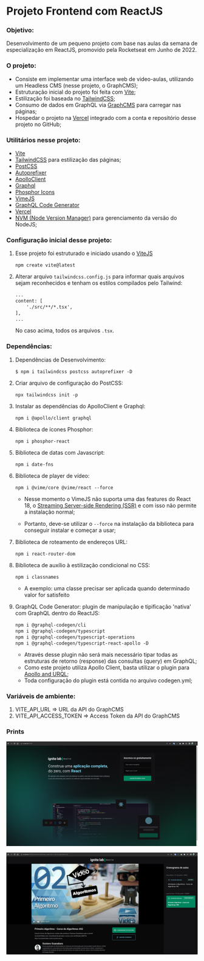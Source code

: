 # Projeto Frontend com ReactJS

### Objetivo:

Desenvolvimento de um pequeno projeto com base nas aulas da semana de especialização em ReactJS, promovido pela Rocketseat em Junho de 2022. 

### O projeto: 

- Consiste em implementar uma interface web de video-aulas, utilizando um Headless CMS (nesse projeto, o GraphCMS); 
- Estruturação inicial do projeto foi feita com [Vite](https://vitejs.dev/);
- Estilização foi baseada no [TailwindCSS](https://tailwindcss.com/);
- Consumo de dados em GraphQL via [GraphCMS](https://graphcms.com/) para carregar nas páginas;
- Hospedar o projeto na [Vercel](https://vercel.com/) integrado com a conta e repositório desse projeto no GitHub;


### Utilitários nesse projeto:

- [Vite](https://vitejs.dev/)
- [TailwindCSS](https://tailwindcss.com/) para estilização das páginas;
- [PostCSS](https://postcss.org/)
- [Autoprefixer](https://github.com/postcss/autoprefixer)
- [ApolloClient](https://www.apollographql.com/)
- [Graphql](https://graphql.org/)
- [Phosphor Icons](https://phosphoricons.com/)
- [VimeJS](https://vimejs.com/)
- [GraphQL Code Generator](https://www.graphql-code-generator.com/)
- [Vercel](https://vercel.com/)
- [NVM (Node Version Manager)](https://github.com/nvm-sh/nvm#installing-and-updating) para gerenciamento da versão do NodeJS;


### Configuração inicial desse projeto:

1. Esse projeto foi estruturado e iniciado usando o [ViteJS](https://vitejs.dev/)

    ```
    npm create vite@latest
    ```

2. Alterar arquivo `tailwindcss.config.js` para informar quais arquivos sejam reconhecidos e tenham os estilos compilados pelo Tailwind:

    ```
    ...
    content: [
        './src/**/*.tsx',
    ],
    ...
    ```
    No caso acima, todos os arquivos `.tsx`.


### Dependências: 

1. Dependências de Desenvolvimento:

    ```
    $ npm i tailwindcss postcss autoprefixer -D
    ```

2. Criar arquivo de configuração do PostCSS:

    ```
    npx tailwindcss init -p
    ```

3. Instalar as dependências do ApolloClient e Graphql:

    ```
    npm i @apollo/client graphql
    ```

4. Biblioteca de ícones Phosphor:

    ```
    npm i phosphor-react
    ```

5. Biblioteca de datas com Javascript:

    ```
    npm i date-fns
    ```

6. Biblioteca de player de vídeo:

    ```
    npm i @vime/core @vime/react --force
    ```

    - Nesse momento o VimeJS não suporta uma das features do React 18, o [Streaming Server-side Rendering (SSR)](https://nextjs.org/docs/advanced-features/react-18/streaming) e com isso não permite a instalação normal;

    - Portanto, deve-se utilizar o `--force` na instalação da biblioteca para conseguir instalar e começar a usar;

7. Biblioteca de roteamento de endereços URL:

    ```
    npm i react-router-dom
    ```

8. Biblioteca de auxílio à estilização condicional no CSS:

    ```
    npm i classnames
    ```

    - A exemplo: uma classe precisar ser aplicada quando determinado valor for satisfeito

9. GraphQL Code Generator: plugin de manipulação e tipificação 'nativa' com GraphQL dentro do ReactJS:

    ```
    npm i @graphql-codegen/cli
    npm i @graphql-codegen/typescript 
    npm i @graphql-codegen/typescript-operations 
    npm i @graphql-codegen/typescript-react-apollo -D
    ```

    - Através desse plugin não será mais necessário tipar todas as estruturas de retorno (response) das consultas (query) em GraphQL;
    - Como este projeto utiliza Apollo Client, basta utilizar o plugin para [Apollo and URQL](https://www.graphql-code-generator.com/docs/guides/react#apollo-and-urql);
    - Toda configuração do plugin está contida no arquivo codegen.yml;


### Variáveis de ambiente:

1. VITE_API_URL => URL da API do GraphCMS
2. VITE_API_ACCESS_TOKEN => Access Token da API do GraphCMS


### Prints
![Homepage](./prints/subscribe-homepage.png)

![Event page](./prints/event-page.png)

